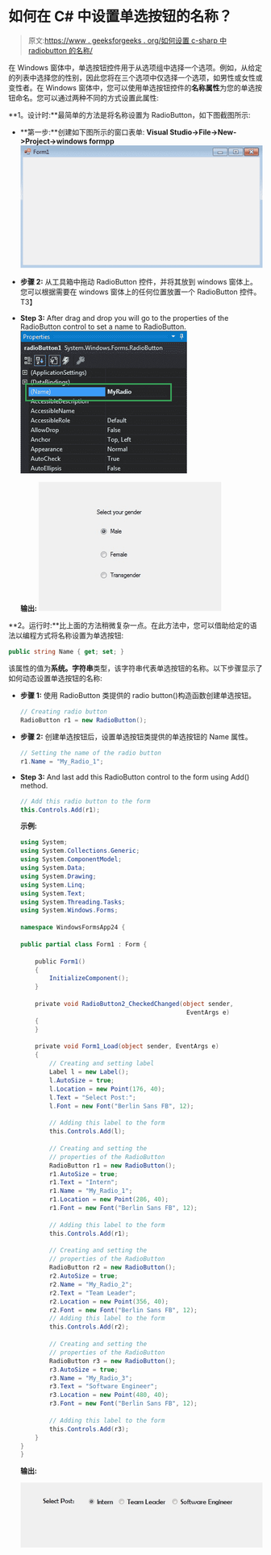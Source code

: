 # 如何在 C# 中设置单选按钮的名称？

> 原文:[https://www . geeksforgeeks . org/如何设置 c-sharp 中 radiobutton 的名称/](https://www.geeksforgeeks.org/how-to-set-the-name-of-the-radiobutton-in-c-sharp/)

在 Windows 窗体中，单选按钮控件用于从选项组中选择一个选项。例如，从给定的列表中选择您的性别，因此您将在三个选项中仅选择一个选项，如男性或女性或变性者。在 Windows 窗体中，您可以使用单选按钮控件的**名称属性**为您的单选按钮命名。您可以通过两种不同的方式设置此属性:

**1。设计时:**最简单的方法是将名称设置为 RadioButton，如下图截图所示:

*   **第一步:**创建如下图所示的窗口表单:
    **Visual Studio->File->New->Project->windows formpp**
    ![](img/f3cd3ae5c11eb68b3d10b5ab8eec9925.png)
*   **步骤 2:** 从工具箱中拖动 RadioButton 控件，并将其放到 windows 窗体上。您可以根据需要在 windows 窗体上的任何位置放置一个 RadioButton 控件。
    T3】
*   **Step 3:** After drag and drop you will go to the properties of the RadioButton control to set a name to RadioButton.
    ![](img/2fee17d9d8756f5a72bf7d6f90ee227b.png)

    **输出:**
    ![](img/fb0af8616434fe6cdaf2bb84eb98c3a9.png)

**2。运行时:**比上面的方法稍微复杂一点。在此方法中，您可以借助给定的语法以编程方式将名称设置为单选按钮:

```cs
public string Name { get; set; }
```

该属性的值为**系统。字符串**类型，该字符串代表单选按钮的名称。以下步骤显示了如何动态设置单选按钮的名称:

*   **步骤 1:** 使用 RadioButton 类提供的 radio button()构造函数创建单选按钮。

    ```cs
    // Creating radio button
    RadioButton r1 = new RadioButton();

    ```

*   **步骤 2:** 创建单选按钮后，设置单选按钮类提供的单选按钮的 Name 属性。

    ```cs
    // Setting the name of the radio button
    r1.Name = "My_Radio_1";

    ```

*   **Step 3:** And last add this RadioButton control to the form using Add() method.

    ```cs
    // Add this radio button to the form
    this.Controls.Add(r1);

    ```

    **示例:**

    ```cs
    using System;
    using System.Collections.Generic;
    using System.ComponentModel;
    using System.Data;
    using System.Drawing;
    using System.Linq;
    using System.Text;
    using System.Threading.Tasks;
    using System.Windows.Forms;

    namespace WindowsFormsApp24 {

    public partial class Form1 : Form {

        public Form1()
        {
            InitializeComponent();
        }

        private void RadioButton2_CheckedChanged(object sender,
                                                  EventArgs e)
        {
        }

        private void Form1_Load(object sender, EventArgs e)
        {
            // Creating and setting label
            Label l = new Label();
            l.AutoSize = true;
            l.Location = new Point(176, 40);
            l.Text = "Select Post:";
            l.Font = new Font("Berlin Sans FB", 12);

            // Adding this label to the form
            this.Controls.Add(l);

            // Creating and setting the 
            // properties of the RadioButton
            RadioButton r1 = new RadioButton();
            r1.AutoSize = true;
            r1.Text = "Intern";
            r1.Name = "My_Radio_1";
            r1.Location = new Point(286, 40);
            r1.Font = new Font("Berlin Sans FB", 12);

            // Adding this label to the form
            this.Controls.Add(r1);

            // Creating and setting the
            // properties of the RadioButton
            RadioButton r2 = new RadioButton();
            r2.AutoSize = true;
            r2.Name = "My_Radio_2";
            r2.Text = "Team Leader";
            r2.Location = new Point(356, 40);
            r2.Font = new Font("Berlin Sans FB", 12);
            // Adding this label to the form
            this.Controls.Add(r2);

            // Creating and setting the
            // properties of the RadioButton
            RadioButton r3 = new RadioButton();
            r3.AutoSize = true;
            r3.Name = "My_Radio_3";
            r3.Text = "Software Engineer";
            r3.Location = new Point(480, 40);
            r3.Font = new Font("Berlin Sans FB", 12);

            // Adding this label to the form
            this.Controls.Add(r3);
        }
    }
    }
    ```

    **输出:**

    ![](img/ead0454b5c3e63a9d416fe34e84857d6.png)